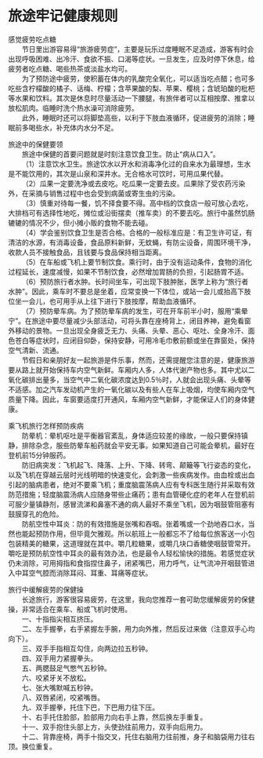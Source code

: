 # 旅途牢记健康规则  

感觉疲劳吃点糖  
&emsp;&emsp;节日里出游容易得“旅游疲劳症”，主要是玩乐过度睡眠不足造成，游客有时会出现呼吸困难、出冷汗、食欲不振、口渴等症状。一旦发生，应及时停下休息，给疲劳者吃点糖、喝些热茶或淡盐水均可。  
&emsp;&emsp;为了预防途中疲劳，使积蓄在体内的乳酸完全氧化，可以适当吃点醋；也可多吃些含柠檬酸的橘子、话梅、柠檬；含苹果酸的梨、苹果、樱桃；含琥珀酸的枇杷等水果和饮料。其次是休息时尽量活动一下腰腿，有旅伴者可以互相按摩、推拿以放松肌肉。临睡时洗个热水澡可消除疲劳。  
&emsp;&emsp;此外，睡眠时还可以将脚垫高些，以利于下肢血液循环，促进疲劳的消除；睡眠前多喝些水，补充体内水分不足。  

旅途中的保健要领  
&emsp;&emsp;旅途中保健的首要问题就是时刻注意饮食卫生。防止“病从口入”。  
&emsp;&emsp;（1）注意饮水卫生。旅途饮水以开水和消毒净化过的自来水为最理想，生水是不能饮用的，其次是山泉和深井水。无合格水可饮时，可用瓜果代替。  
&emsp;&emsp;（2）瓜果一定要洗净或去皮吃。吃瓜果一定要去皮。瓜果除了受农药污染外，在采摘与销售过程中也会受到病菌或寄生虫的污染。  
&emsp;&emsp;（3）慎重对待每一餐，饥不择食要不得。高中档的饮食店一般可放心去吃，大排档可有选择性地吃，摊位或沿街摆卖（推车卖）的不要去吃。旅行中虽然饥肠辘辘的情况不少，但小摊小贩的食物不能去碰。  
&emsp;&emsp;（4）学会鉴别饮食卫生是否合格。合格的一般标准应是：有卫生许可证，有清洁的水源，有消毒设备，食品原料新鲜，无蚊蝇，有防尘设备，周围环境干净，收款人员不接触食品，且钱要与食品保持相当距离。  
&emsp;&emsp;（5）在车船或飞机上要节制饮食。乘行时，由于没有运动条件，食物的消化过程延长，速度减慢，如果不节制饮食，必然增加胃肠的负担，引起肠胃不适。  
&emsp;&emsp;（6）预防旅行者水肿。长时间坐车，可出现下肢肿胀，医学上称为“旅行者水肿”。因此，乘车时不要总是坐着，应常变换一下体位，或站一会儿或抬高下肢位坐一会儿，也可用手从上往下进行下肢按摩，帮助血液循环。  
&emsp;&emsp;（7）预防晕车病。为了预防晕车病的发生，可在开车前半小时，服用“乘晕宁”。在旅途中要尽量减少头部活动，可将头靠在座椅背上，闭目养神，避免看窗外移动的景物。一旦出现全身疲乏无力、头痛、头晕、恶心、呕吐、全身冷汗、面色苍白等症状时，应闭目仰卧，保持安静，可用冷毛巾敷前额或坐在靠窗处，保持空气清新、流通。  
&emsp;&emsp;节假日和亲朋好友一起旅游是件乐事，然而，还需提醒您注意的是，健康旅游要从路上就开始保持车内空气新鲜。车厢内人多，人体代谢产物也多。其中尤以二氧化碳排出量多，当空气中二氧化碳浓度达到0.5％时，人就会出现头痛、头晕等不适感。加之汽车发动机产生的一氧化碳以及有些人在车上吸烟，均使车厢内空气质量下降。因此，车窗要适度打开通风，车厢内空气新鲜，才能保证人们的身体健康。  

乘飞机旅行怎样预防疾病  
&emsp;&emsp;防晕机：晕机呕吐是平衡器官紊乱，身体适应较差的缘故，一般只要保持镇静，排除杂念，服些防晕车船药就会平安无事。如果知道自己可能会晕机，最好在登机前15分钟服药。  
&emsp;&emsp;防旧病突发：飞机起飞、降落、上升、下降、转弯、颠簸等飞行姿态的变化，以及飞机在穿越云层时光线明暗的快速变化，会刺激一些疾病发作。由血栓或出血引起的脑病患者，绝对不要乘飞机；重度脑震荡病人应有专科医生随行并采取有效防范措施；轻度脑震汤病人应随身带些止痛药；患有血管硬化症的老年人在登机前可服少量镇静剂，感冒流涕和鼻塞不通的病人最好不乘坐飞机，因为咽鼓管阻塞有鼓膜穿孔的危险。  
&emsp;&emsp;防航空性中耳炎：防的有效措施是张嘴和吞咽。张着嘴或一个劲地吞口水，当然也能起预防作用，但毕竟欠雅观。所以航班上一般都忘不了给每位旅客送一小包包装精美的糖果，这道理就在其中。嚼几粒糖果，或嚼几块口香糖使咽鼓管常开。嚼吃是预防航空性中耳炎的最有效办法，也是最令人轻松愉快的措施。若感觉症状仍未消除，可用拇指和食指捏住鼻子，闭紧嘴巴，用力呼气，让气流冲开咽鼓管进入中耳空气腔而消除耳闷、耳重、耳痛等症状。  

旅行中缓解疲劳的保健操  
&emsp;&emsp;长途旅行，游客很容易疲劳，在这里，我向您推荐一套可助您缓解疲劳的保健操，非常适合在乘车、船或飞机时使用。  
&emsp;&emsp;一、十指指尖相互挤压。  
&emsp;&emsp;二、左手握拳，右手紧握左手腕，用力向外推，然后反过来做（注意双手心均向下）。  
&emsp;&emsp;三、双手手指相互勾住，向两边拉五秒钟。  
&emsp;&emsp;四、双手用力紧握拳头。  
&emsp;&emsp;五、两腮鼓足气憋气五秒钟。  
&emsp;&emsp;六、咬紧牙关不放松。  
&emsp;&emsp;七、张大嘴默喊五秒钟。  
&emsp;&emsp;八、双唇紧闭，咬紧嘴唇。  
&emsp;&emsp;九、双手握拳，托住下巴，下巴用力往下压。  
&emsp;&emsp;十、右手托住脸部，脸部用力向右手上靠，然后换左手重复。  
&emsp;&emsp;十一、双手抱住头部上方，头使劲往前用力，双手向后用力。  
&emsp;&emsp;十二、背靠座椅，两手十指交叉，托住右脑用力往前推，身子和脑袋用力往右顶。换位重复。  
<!-- Last processed: 2025-07-22 03:44:30 -->
